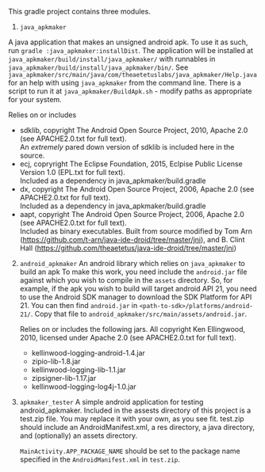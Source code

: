 This gradle project contains three modules.  

1. `java_apkmaker` 
  
  A java application that makes an unsigned android apk.  To use it as such, run `gradle :java_apkmaker:installDist`. The application will be installed at `java_apkmaker/build/install/java_apkmaker/` with runnables in `java_apkmaker/build/install/java_apkmaker/bin/`. See `java_apkmaker/src/main/java/com/theaetetuslabs/java_apkmaker/Help.java` for an help with using `java_apkmaker` from the command line. There is a script to run it at `java_apkmaker/BuildApk.sh` - modify paths as appropriate for your system.

  Relies on or includes
   * sdklib, copyright The Android Open Source Project, 2010, Apache 2.0 (see APACHE2.0.txt for full text).  
      An _extremely_ pared down version of sdklib is included here in the source.
   * ecj, copryright The Eclipse Foundation, 2015, Eclpise Public License Version 1.0 (EPL.txt for full text).  
      Included as a dependency in java_apkmaker/build.gradle
   * dx, copyright The Android Open Source Project, 2006, Apache 2.0 (see APACHE2.0.txt for full text).  
      Included as a dependency in java_apkmaker/build.gradle
   * aapt, copyright The Android Open Source Project, 2006, Apache 2.0 (see APACHE2.0.txt for full text).  
      Included as binary executables.
      Built from source modified by Tom Arn (https://github.com/t-arn/java-ide-droid/tree/master/jni), and B. Clint Hall (https://github.com/theaetetus/java-ide-droid/tree/master/jni)

   
2. `android_apkmaker`
   An android library which relies on `java_apkmaker` to build an apk 
   To make this work, you need include the `android.jar` file against which you wish to compile in the `assets` directory.  So, for example, if the apk you wish to build will target android API 21, you need to use the Android SDK manager to download the SDK Platform for API 21.  You can then find `android.jar` in `<path-to-sdk>/platforms/android-21/`.  Copy that file to `android_apkmaker/src/main/assets/android.jar`.
   
   Relies on or includes the following jars.  All copyright Ken Ellingwood, 2010, licensed under Apache 2.0 (see APACHE2.0.txt for full text).  
   * kellinwood-logging-android-1.4.jar  
   * zipio-lib-1.8.jar  
   * kellinwood-logging-lib-1.1.jar  
   * zipsigner-lib-1.17.jar  
   * kellinwood-logging-log4j-1.0.jar  

3. `apkmaker_tester`
   A simple android application for testing android_apkmaker.  Included in the assests directory of this project is a test.zip file.  You may replace it with your own, as you see fit.  test.zip should include an AndroidManifest.xml,
a res directory, a java directory, and (optionally) an assets directory.
   
   `MainActivity.APP_PACKAGE_NAME` should be set to the package name specified in the `AndroidManifest.xml` in `test.zip`.
